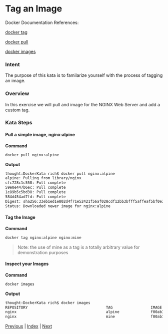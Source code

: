 # Tag an Image

Docker Documentation References:

[docker tag](https://docs.docker.com/engine/reference/commandline/tag/)

[docker pull](https://docs.docker.com/engine/reference/commandline/pull/)

[docker images](https://docs.docker.com/engine/reference/commandline/images/)

### Intent

The purpose of this kata is to familarize yourself with the process of tagging an image.

### Overview

In this exercise we will pull and image for the NGINX Web Server and add a custom tag.

### Kata Steps

#### Pull a simple image, nginx:alpine

**Command**

```bash
docker pull nginx:alpine
```

**Output**

```bash
thought:DockerKata rich$ docker pull nginx:alpine
alpine: Pulling from library/nginx
cfc728c1c558: Pull complete
59e0e447b6ec: Pull complete
1c89b5c5bd38: Pull complete
584d454ad7fd: Pull complete
Digest: sha256:33eb1ed1e802d4f71e52421f56af028cdf12bb3bfff5affeaf5bf0e328ffa1bc
Status: Downloaded newer image for nginx:alpine
```

#### Tag the Image

**Command**

```bash
docker tag nginx:alpine nginx:mine
```

> Note: the use of mine as a tag is a totally arbitrary value for demonstration purposes

#### Inspect your Images

**Command**

```bash
docker images
```

**Output**

```bash
thought:DockerKata rich$ docker images
REPOSITORY                                   TAG                 IMAGE ID            CREATED             SIZE
nginx                                        alpine              f00ab1b3ac6d        2 weeks ago         15.5 MB
nginx                                        mine                f00ab1b3ac6d        2 weeks ago         15.5 MB
```

[Previous](7_start_containers.md) | [Index](README.md) | [Next](9_delete_image_by_tag.md)
